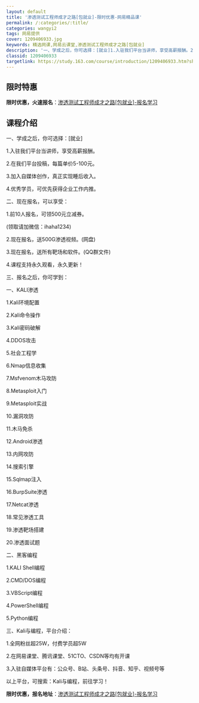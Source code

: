 ```yaml
---
layout: default
title: '渗透测试工程师成才之路[包就业]-限时优惠-网易精品课'
permalink: /:categories/:title/
categories: wangyi2
tags: 网易提供
cover: 1209406933.jpg
keywords: 精选网课,网易云课堂,渗透测试工程师成才之路[包就业]
description: '一、学成之后，你可选择：[就业]1.入驻我们平台当讲师，享受高薪报酬。2.在我们平台投稿，每篇单价5-100元。3.加入'
classid: 1209406933
targetlink: https://study.163.com/course/introduction/1209406933.htm?share=1&shareId=1025206652&utm_campaign=share&utm_medium=iphoneShare&utm_source=&utm_u=1025206652
---
```


## 限时特惠

**限时优惠，火速报名**：[渗透测试工程师成才之路[包就业]-报名学习](https://study.163.com/course/introduction/1209406933.htm?share=1&shareId=1025206652&utm_campaign=share&utm_medium=iphoneShare&utm_source=&utm_u=1025206652)

## 课程介绍

一、学成之后，你可选择：[就业]

1.入驻我们平台当讲师，享受高薪报酬。

2.在我们平台投稿，每篇单价5-100元。

3.加入自媒体创作，真正实现睡后收入。

4.优秀学员，可优先获得企业工作内推。



二、现在报名，可以享受：

1.前10人报名，可领500元立减券。

  (领取请加微信：ihaha1234)

2.现在报名，送500G渗透视频。(网盘)

3.现在报名，送所有靶场和软件。(QQ群文件)

4.课程支持永久观看，永久更新！



三、报名之后，你可学到：

一、KALI渗透

1.Kali环境配置

2.Kali命令操作

3.Kali密码破解

4.DDOS攻击

5.社会工程学

6.Nmap信息收集

7.Msfvenom木马攻防

8.Metasploit入门

9.Metasploit实战

10.漏洞攻防

11.木马免杀

12.Android渗透

13.内网攻防

14.搜索引擎

15.Sqlmap注入

16.BurpSuite渗透

17.Netcat渗透

18.常见渗透工具

19.渗透靶场搭建

20.渗透面试题



二、黑客编程

1.KALI Shell编程

2.CMD/DOS编程

3.VBScript编程

4.PowerShell编程

5.Python编程



三、Kali与编程，平台介绍：

1.全网粉丝超25W，付费学员超5W

2.在网易课堂、腾讯课堂、51CTO、CSDN等均有开课

3.入驻自媒体平台有：公众号、B站、头条号、抖音、知乎、视频号等

   以上平台，可搜索：Kali与编程，前往学习！

**限时优惠，报名地址**：[渗透测试工程师成才之路[包就业]-报名学习](https://study.163.com/course/introduction/1209406933.htm?share=1&shareId=1025206652&utm_campaign=share&utm_medium=iphoneShare&utm_source=&utm_u=1025206652)

